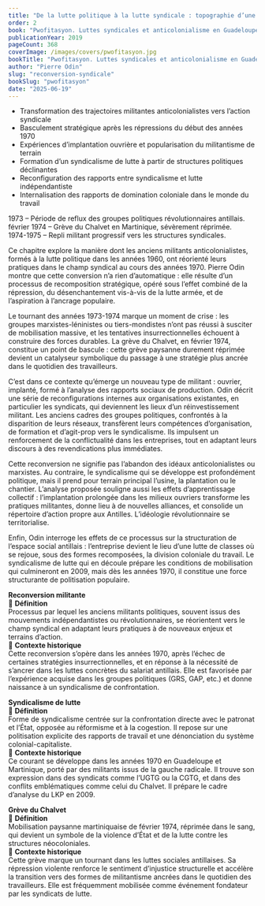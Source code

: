 ```yaml
---
title: "De la lutte politique à la lutte syndicale : topographie d’une reconversion"
order: 2
book: "Pwofitasyon. Luttes syndicales et anticolonialisme en Guadeloupe et en Martinique"
publicationYear: 2019
pageCount: 368
coverImage: /images/covers/pwofitasyon.jpg
bookTitle: "Pwofitasyon. Luttes syndicales et anticolonialisme en Guadeloupe et en Martinique"
author: "Pierre Odin"
slug: "reconversion-syndicale"
bookSlug: "pwofitasyon"
date: "2025-06-19"
---
```


<!--themes:start-->
- Transformation des trajectoires militantes anticolonialistes vers l’action syndicale  
- Basculement stratégique après les répressions du début des années 1970  
- Expériences d’implantation ouvrière et popularisation du militantisme de terrain  
- Formation d’un syndicalisme de lutte à partir de structures politiques déclinantes  
- Reconfiguration des rapports entre syndicalisme et lutte indépendantiste  
- Internalisation des rapports de domination coloniale dans le monde du travail  
<!--themes:end-->

<!--summary:start-->
1973 – Période de reflux des groupes politiques révolutionnaires antillais.  
février 1974 – Grève du Chalvet en Martinique, sévèrement réprimée.  
1974-1975 – Repli militant progressif vers les structures syndicales.

Ce chapitre explore la manière dont les anciens militants anticolonialistes, formés à la lutte politique dans les années 1960, ont réorienté leurs pratiques dans le champ syndical au cours des années 1970. Pierre Odin montre que cette conversion n’a rien d’automatique : elle résulte d’un processus de recomposition stratégique, opéré sous l’effet combiné de la répression, du désenchantement vis-à-vis de la lutte armée, et de l’aspiration à l’ancrage populaire.

Le tournant des années 1973-1974 marque un moment de crise : les groupes marxistes-léninistes ou tiers-mondistes n’ont pas réussi à susciter de mobilisation massive, et les tentatives insurrectionnelles échouent à construire des forces durables. La grève du Chalvet, en février 1974, constitue un point de bascule : cette grève paysanne durement réprimée devient un catalyseur symbolique du passage à une stratégie plus ancrée dans le quotidien des travailleurs.

C’est dans ce contexte qu’émerge un nouveau type de militant : ouvrier, implanté, formé à l’analyse des rapports sociaux de production. Odin décrit une série de reconfigurations internes aux organisations existantes, en particulier les syndicats, qui deviennent les lieux d’un réinvestissement militant. Les anciens cadres des groupes politiques, confrontés à la disparition de leurs réseaux, transfèrent leurs compétences d’organisation, de formation et d’agit-prop vers le syndicalisme. Ils impulsent un renforcement de la conflictualité dans les entreprises, tout en adaptant leurs discours à des revendications plus immédiates.

Cette reconversion ne signifie pas l’abandon des idéaux anticolonialistes ou marxistes. Au contraire, le syndicalisme qui se développe est profondément politique, mais il prend pour terrain principal l’usine, la plantation ou le chantier. L’analyse proposée souligne aussi les effets d’apprentissage collectif : l’implantation prolongée dans les milieux ouvriers transforme les pratiques militantes, donne lieu à de nouvelles alliances, et consolide un répertoire d’action propre aux Antilles. L’idéologie révolutionnaire se territorialise.

Enfin, Odin interroge les effets de ce processus sur la structuration de l’espace social antillais : l’entreprise devient le lieu d’une lutte de classes où se rejoue, sous des formes recomposées, la division coloniale du travail. Le syndicalisme de lutte qui en découle prépare les conditions de mobilisation qui culmineront en 2009, mais dès les années 1970, il constitue une force structurante de politisation populaire.
<!--summary:end-->

<!--concepts:start-->
**Reconversion militante**  
🔹 **Définition**  
Processus par lequel les anciens militants politiques, souvent issus des mouvements indépendantistes ou révolutionnaires, se réorientent vers le champ syndical en adaptant leurs pratiques à de nouveaux enjeux et terrains d’action.  
🔹 **Contexte historique**  
Cette reconversion s’opère dans les années 1970, après l’échec de certaines stratégies insurrectionnelles, et en réponse à la nécessité de s’ancrer dans les luttes concrètes du salariat antillais. Elle est favorisée par l’expérience acquise dans les groupes politiques (GRS, GAP, etc.) et donne naissance à un syndicalisme de confrontation.

**Syndicalisme de lutte**  
🔹 **Définition**  
Forme de syndicalisme centrée sur la confrontation directe avec le patronat et l’État, opposée au réformisme et à la cogestion. Il repose sur une politisation explicite des rapports de travail et une dénonciation du système colonial-capitaliste.  
🔹 **Contexte historique**  
Ce courant se développe dans les années 1970 en Guadeloupe et Martinique, porté par des militants issus de la gauche radicale. Il trouve son expression dans des syndicats comme l’UGTG ou la CGTG, et dans des conflits emblématiques comme celui du Chalvet. Il prépare le cadre d’analyse du LKP en 2009.

**Grève du Chalvet**  
🔹 **Définition**  
Mobilisation paysanne martiniquaise de février 1974, réprimée dans le sang, qui devient un symbole de la violence d’État et de la lutte contre les structures néocoloniales.  
🔹 **Contexte historique**  
Cette grève marque un tournant dans les luttes sociales antillaises. Sa répression violente renforce le sentiment d’injustice structurelle et accélère la transition vers des formes de militantisme ancrées dans le quotidien des travailleurs. Elle est fréquemment mobilisée comme événement fondateur par les syndicats de lutte.
<!--concepts:end-->
